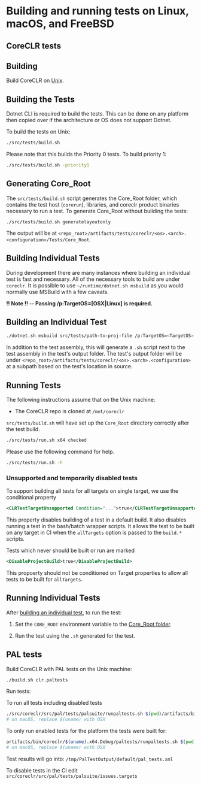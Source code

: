 Building and running tests on Linux, macOS, and FreeBSD
======================================================

CoreCLR tests
-------------

## Building

Build CoreCLR on [Unix](../../building/coreclr/linux-instructions.md).

## Building the Tests

Dotnet CLI is required to build the tests. This can be done on any platform then copied over if the architecture or OS does not support Dotnet.

To build the tests on Unix:

```sh
./src/tests/build.sh
```

Please note that this builds the Priority 0 tests. To build priority 1:

```sh
./src/tests/build.sh -priority1
```

## Generating Core_Root

The `src/tests/build.sh` script generates the Core_Root folder, which contains the test host (`corerun`), libraries, and coreclr product binaries necessary to run a test. To generate Core_Root without building the tests:

```
./src/tests/build.sh generatelayoutonly
```

The output will be at `<repo_root>/artifacts/tests/coreclr/<os>.<arch>.<configuration>/Tests/Core_Root`.


## Building Individual Tests

During development there are many instances where building an individual test is fast and necessary. All of the necessary tools to build are under `coreclr`. It is possible to use `~/runtime/dotnet.sh msbuild` as you would normally use MSBuild with a few caveats.

**!! Note !! -- Passing /p:TargetOS=[OSX|Linux] is required.**

## Building an Individual Test

```sh
./dotnet.sh msbuild src/tests/path-to-proj-file /p:TargetOS=<TargetOS> /p:Configuration=<BuildType>
```

In addition to the test assembly, this will generate a `.sh` script next to the test assembly in the test's output folder. The test's output folder will be under `<repo_root>/artifacts/tests/coreclr/<os>.<arch>.<configuration>` at a subpath based on the test's location in source.

## Running Tests

The following instructions assume that on the Unix machine:
- The CoreCLR repo is cloned at `/mnt/coreclr`

`src/tests/build.sh` will have set up the `Core_Root` directory correctly after the test build.

```sh
./src/tests/run.sh x64 checked
```

Please use the following command for help.

```sh
./src/tests/run.sh -h
```

### Unsupported and temporarily disabled tests

To support building all tests for all targets on single target, we use
the conditional property

```xml
<CLRTestTargetUnsupported Condition="...">true</CLRTestTargetUnsupported>
```

This property disables building of a test in a default build. It also
disables running a test in the bash/batch wrapper scripts. It allows the
test to be built on any target in CI when the `allTargets` option is
passed to the `build.*` scripts.

Tests which never should be built or run are marked

```xml
<DisableProjectBuild>true</DisableProjectBuild>
```

This propoerty should not be conditioned on Target properties to allow
all tests to be built for `allTargets`.

## Running Individual Tests

After [building an individual test](#building-individual-tests), to run the test:

1) Set the `CORE_ROOT` environment variable to the [Core_Root folder](#generating-core_root).

2) Run the test using the `.sh` generated for the test.

PAL tests
---------

Build CoreCLR with PAL tests on the Unix machine:

```sh
./build.sh clr.paltests
```

Run tests:

To run all tests including disabled tests
```sh
./src/coreclr/src/pal/tests/palsuite/runpaltests.sh $(pwd)/artifacts/bin/coreclr/$(uname).x64.Debug/paltests
# on macOS, replace $(uname) with OSX
```
To only run enabled tests for the platform the tests were built for:
```sh
artifacts/bin/coreclr/$(uname).x64.Debug/paltests/runpaltests.sh $(pwd)/artifacts/bin/coreclr/$(uname).x64.Debug/paltests
# on macOS, replace $(uname) with OSX
```

Test results will go into: `/tmp/PalTestOutput/default/pal_tests.xml`

To disable tests in the CI edit
`src/coreclr/src/pal/tests/palsuite/issues.targets`
